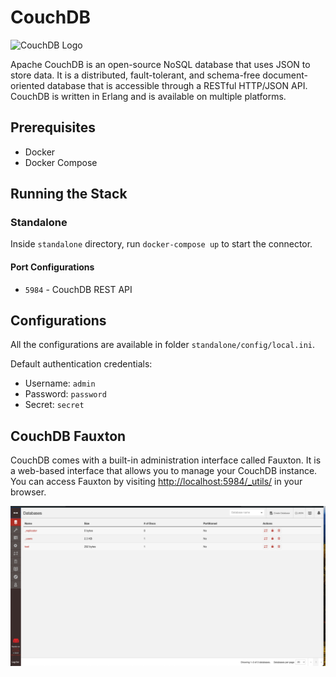 # CouchDB

![CouchDB Logo](https://docs.couchdb.org/en/stable/_static/logo.png)

Apache CouchDB is an open-source NoSQL database that uses JSON to store data. It is a distributed, fault-tolerant, and
schema-free document-oriented database that is accessible through a RESTful HTTP/JSON API. CouchDB is written in Erlang
and is available on multiple platforms.

## Prerequisites

- Docker
- Docker Compose

## Running the Stack

### Standalone

Inside `standalone` directory, run `docker-compose up` to start the connector.

#### Port Configurations

- `5984` - CouchDB REST API



## Configurations

All the configurations are available in folder `standalone/config/local.ini`.

Default authentication credentials:
- Username: `admin`
- Password: `password`
- Secret: `secret`




## CouchDB Fauxton

CouchDB comes with a built-in administration interface called Fauxton. It is a web-based interface that allows you to
manage your CouchDB instance. You can access Fauxton by visiting [http://localhost:5984/_utils/](http://localhost:5984/_utils/) in your browser.

![CouchDB Fauxton](./img/ui.png)

